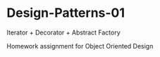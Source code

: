 # Design-Patterns-01
Iterator + Decorator + Abstract Factory

Homework assignment for Object Oriented Design
